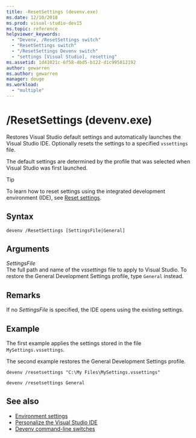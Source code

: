 ```yaml
---
title: -ResetSettings (devenv.exe)
ms.date: 12/10/2018
ms.prod: visual-studio-dev15
ms.topic: reference
helpviewer_keywords:
  - "Devenv, /ResetSettings switch"
  - "ResetSettings switch"
  - "/ResetSettings Devenv switch"
  - "settings [Visual Studio], resetting"
ms.assetid: 1d41021c-6f58-4bd5-b122-d1c995812192
author: gewarren
ms.author: gewarren
manager: douge
ms.workload:
  - "multiple"
---
```

# /ResetSettings (devenv.exe)

Restores Visual Studio default settings and automatically launches the Visual Studio IDE. Optionally resets the settings to a specified `vssettings` file.

The default settings are determined by the profile that was selected when Visual Studio was first launched.

> [!TIP]
> To learn how to reset settings using the integrated development environment (IDE), see [Reset settings](../environment-settings.md#reset-settings).

## Syntax

```shell
devenv /ResetSettings [SettingsFile|General]
```

## Arguments

*SettingsFile*<br/>
The full path and name of the *vssettings* file to apply to Visual Studio. To restore the General Development Settings profile, type `General` instead.

## Remarks

If no *SettingsFile* is specified, the IDE opens using the existing settings.

## Example

The first example applies the settings stored in the file `MySettings.vssettings`.

The second example restores the General Development Settings profile.

```shell
devenv /resetsettings "C:\My Files\MySettings.vssettings"

devenv /resetsettings General
```

## See also

- [Environment settings](../environment-settings.md)
- [Personalize the Visual Studio IDE](../../ide/personalizing-the-visual-studio-ide.md)
- [Devenv command-line switches](../../ide/reference/devenv-command-line-switches.md)